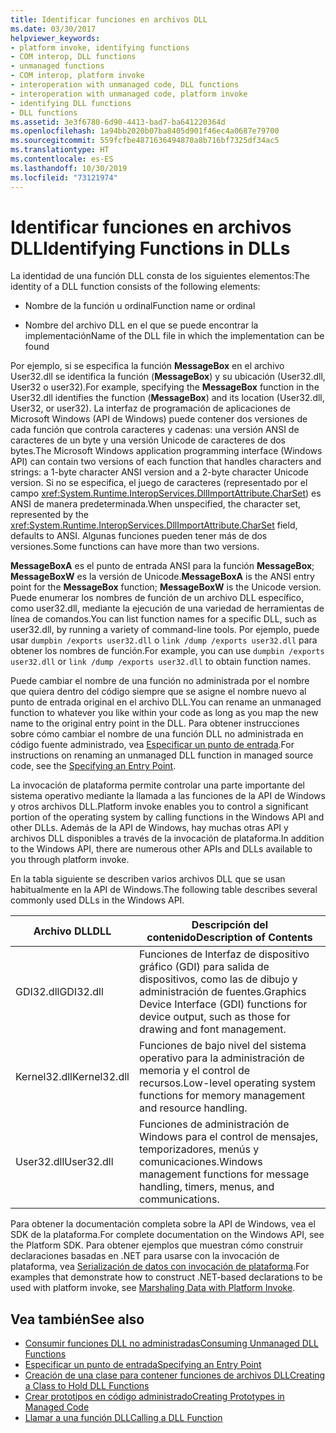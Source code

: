 ```yaml
---
title: Identificar funciones en archivos DLL
ms.date: 03/30/2017
helpviewer_keywords:
- platform invoke, identifying functions
- COM interop, DLL functions
- unmanaged functions
- COM interop, platform invoke
- interoperation with unmanaged code, DLL functions
- interoperation with unmanaged code, platform invoke
- identifying DLL functions
- DLL functions
ms.assetid: 3e3f6780-6d90-4413-bad7-ba641220364d
ms.openlocfilehash: 1a94bb2020b07ba8405d901f46ec4a0687e79700
ms.sourcegitcommit: 559fcfbe4871636494870a8b716bf7325df34ac5
ms.translationtype: HT
ms.contentlocale: es-ES
ms.lasthandoff: 10/30/2019
ms.locfileid: "73121974"
---
```

# <a name="identifying-functions-in-dlls"></a><span data-ttu-id="a37e0-102">Identificar funciones en archivos DLL</span><span class="sxs-lookup"><span data-stu-id="a37e0-102">Identifying Functions in DLLs</span></span>
<span data-ttu-id="a37e0-103">La identidad de una función DLL consta de los siguientes elementos:</span><span class="sxs-lookup"><span data-stu-id="a37e0-103">The identity of a DLL function consists of the following elements:</span></span>  
  
- <span data-ttu-id="a37e0-104">Nombre de la función u ordinal</span><span class="sxs-lookup"><span data-stu-id="a37e0-104">Function name or ordinal</span></span>  
  
- <span data-ttu-id="a37e0-105">Nombre del archivo DLL en el que se puede encontrar la implementación</span><span class="sxs-lookup"><span data-stu-id="a37e0-105">Name of the DLL file in which the implementation can be found</span></span>  
  
 <span data-ttu-id="a37e0-106">Por ejemplo, si se especifica la función **MessageBox** en el archivo User32.dll se identifica la función (**MessageBox**) y su ubicación (User32.dll, User32 o user32).</span><span class="sxs-lookup"><span data-stu-id="a37e0-106">For example, specifying the **MessageBox** function in the User32.dll identifies the function (**MessageBox**) and its location (User32.dll, User32, or user32).</span></span> <span data-ttu-id="a37e0-107">La interfaz de programación de aplicaciones de Microsoft Windows (API de Windows) puede contener dos versiones de cada función que controla caracteres y cadenas: una versión ANSI de caracteres de un byte y una versión Unicode de caracteres de dos bytes.</span><span class="sxs-lookup"><span data-stu-id="a37e0-107">The Microsoft Windows application programming interface (Windows API) can contain two versions of each function that handles characters and strings: a 1-byte character ANSI version and a 2-byte character Unicode version.</span></span> <span data-ttu-id="a37e0-108">Si no se especifica, el juego de caracteres (representado por el campo <xref:System.Runtime.InteropServices.DllImportAttribute.CharSet>) es ANSI de manera predeterminada.</span><span class="sxs-lookup"><span data-stu-id="a37e0-108">When unspecified, the character set, represented by the <xref:System.Runtime.InteropServices.DllImportAttribute.CharSet> field, defaults to ANSI.</span></span> <span data-ttu-id="a37e0-109">Algunas funciones pueden tener más de dos versiones.</span><span class="sxs-lookup"><span data-stu-id="a37e0-109">Some functions can have more than two versions.</span></span>  
  
 <span data-ttu-id="a37e0-110">**MessageBoxA** es el punto de entrada ANSI para la función **MessageBox**; **MessageBoxW** es la versión de Unicode.</span><span class="sxs-lookup"><span data-stu-id="a37e0-110">**MessageBoxA** is the ANSI entry point for the **MessageBox** function; **MessageBoxW** is the Unicode version.</span></span> <span data-ttu-id="a37e0-111">Puede enumerar los nombres de función de un archivo DLL específico, como user32.dll, mediante la ejecución de una variedad de herramientas de línea de comandos.</span><span class="sxs-lookup"><span data-stu-id="a37e0-111">You can list function names for a specific DLL, such as user32.dll, by running a variety of command-line tools.</span></span> <span data-ttu-id="a37e0-112">Por ejemplo, puede usar `dumpbin /exports user32.dll` o `link /dump /exports user32.dll` para obtener los nombres de función.</span><span class="sxs-lookup"><span data-stu-id="a37e0-112">For example, you can use `dumpbin /exports user32.dll` or `link /dump /exports user32.dll` to obtain function names.</span></span>  
  
 <span data-ttu-id="a37e0-113">Puede cambiar el nombre de una función no administrada por el nombre que quiera dentro del código siempre que se asigne el nombre nuevo al punto de entrada original en el archivo DLL.</span><span class="sxs-lookup"><span data-stu-id="a37e0-113">You can rename an unmanaged function to whatever you like within your code as long as you map the new name to the original entry point in the DLL.</span></span> <span data-ttu-id="a37e0-114">Para obtener instrucciones sobre cómo cambiar el nombre de una función DLL no administrada en código fuente administrado, vea [Especificar un punto de entrada](specifying-an-entry-point.md).</span><span class="sxs-lookup"><span data-stu-id="a37e0-114">For instructions on renaming an unmanaged DLL function in managed source code, see the [Specifying an Entry Point](specifying-an-entry-point.md).</span></span>  
  
 <span data-ttu-id="a37e0-115">La invocación de plataforma permite controlar una parte importante del sistema operativo mediante la llamada a las funciones de la API de Windows y otros archivos DLL.</span><span class="sxs-lookup"><span data-stu-id="a37e0-115">Platform invoke enables you to control a significant portion of the operating system by calling functions in the Windows API and other DLLs.</span></span> <span data-ttu-id="a37e0-116">Además de la API de Windows, hay muchas otras API y archivos DLL disponibles a través de la invocación de plataforma.</span><span class="sxs-lookup"><span data-stu-id="a37e0-116">In addition to the Windows API, there are numerous other APIs and DLLs available to you through platform invoke.</span></span>  
  
 <span data-ttu-id="a37e0-117">En la tabla siguiente se describen varios archivos DLL que se usan habitualmente en la API de Windows.</span><span class="sxs-lookup"><span data-stu-id="a37e0-117">The following table describes several commonly used DLLs in the Windows API.</span></span>  
  
|<span data-ttu-id="a37e0-118">Archivo DLL</span><span class="sxs-lookup"><span data-stu-id="a37e0-118">DLL</span></span>|<span data-ttu-id="a37e0-119">Descripción del contenido</span><span class="sxs-lookup"><span data-stu-id="a37e0-119">Description of Contents</span></span>|  
|---------|-----------------------------|  
|<span data-ttu-id="a37e0-120">GDI32.dll</span><span class="sxs-lookup"><span data-stu-id="a37e0-120">GDI32.dll</span></span>|<span data-ttu-id="a37e0-121">Funciones de Interfaz de dispositivo gráfico (GDI) para salida de dispositivos, como las de dibujo y administración de fuentes.</span><span class="sxs-lookup"><span data-stu-id="a37e0-121">Graphics Device Interface (GDI) functions for device output, such as those for drawing and font management.</span></span>|  
|<span data-ttu-id="a37e0-122">Kernel32.dll</span><span class="sxs-lookup"><span data-stu-id="a37e0-122">Kernel32.dll</span></span>|<span data-ttu-id="a37e0-123">Funciones de bajo nivel del sistema operativo para la administración de memoria y el control de recursos.</span><span class="sxs-lookup"><span data-stu-id="a37e0-123">Low-level operating system functions for memory management and resource handling.</span></span>|  
|<span data-ttu-id="a37e0-124">User32.dll</span><span class="sxs-lookup"><span data-stu-id="a37e0-124">User32.dll</span></span>|<span data-ttu-id="a37e0-125">Funciones de administración de Windows para el control de mensajes, temporizadores, menús y comunicaciones.</span><span class="sxs-lookup"><span data-stu-id="a37e0-125">Windows management functions for message handling, timers, menus, and communications.</span></span>|  
  
 <span data-ttu-id="a37e0-126">Para obtener la documentación completa sobre la API de Windows, vea el SDK de la plataforma.</span><span class="sxs-lookup"><span data-stu-id="a37e0-126">For complete documentation on the Windows API, see the Platform SDK.</span></span> <span data-ttu-id="a37e0-127">Para obtener ejemplos que muestran cómo construir declaraciones basadas en .NET para usarse con la invocación de plataforma, vea [Serialización de datos con invocación de plataforma](marshaling-data-with-platform-invoke.md).</span><span class="sxs-lookup"><span data-stu-id="a37e0-127">For examples that demonstrate how to construct .NET-based declarations to be used with platform invoke, see [Marshaling Data with Platform Invoke](marshaling-data-with-platform-invoke.md).</span></span>  
  
## <a name="see-also"></a><span data-ttu-id="a37e0-128">Vea también</span><span class="sxs-lookup"><span data-stu-id="a37e0-128">See also</span></span>

- [<span data-ttu-id="a37e0-129">Consumir funciones DLL no administradas</span><span class="sxs-lookup"><span data-stu-id="a37e0-129">Consuming Unmanaged DLL Functions</span></span>](consuming-unmanaged-dll-functions.md)
- [<span data-ttu-id="a37e0-130">Especificar un punto de entrada</span><span class="sxs-lookup"><span data-stu-id="a37e0-130">Specifying an Entry Point</span></span>](specifying-an-entry-point.md)
- [<span data-ttu-id="a37e0-131">Creación de una clase para contener funciones de archivos DLL</span><span class="sxs-lookup"><span data-stu-id="a37e0-131">Creating a Class to Hold DLL Functions</span></span>](creating-a-class-to-hold-dll-functions.md)
- [<span data-ttu-id="a37e0-132">Crear prototipos en código administrado</span><span class="sxs-lookup"><span data-stu-id="a37e0-132">Creating Prototypes in Managed Code</span></span>](creating-prototypes-in-managed-code.md)
- [<span data-ttu-id="a37e0-133">Llamar a una función DLL</span><span class="sxs-lookup"><span data-stu-id="a37e0-133">Calling a DLL Function</span></span>](calling-a-dll-function.md)
